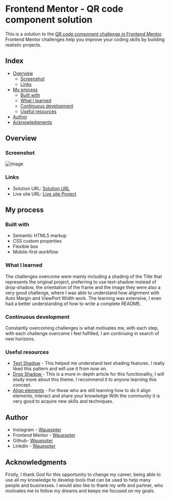 # Frontend Mentor - QR code component solution

This is a solution to the [QR code component challenge in Frontend Mentor](https://www.frontendmentor.io/challenges/qr-code-component-iux_sIO_H). Frontend Mentor challenges help you improve your coding skills by building realistic projects.

## Index

- [Overview](#overview)
    - [Screenshot](#screenshot)
    - [Links](#links)
- [My process](#my-process)
    - [Built with](#built-with)
    - [What I learned](#what-i-learned)
    - [Continuous development](#continuous-development)
    - [Useful resources](#useful-resources)
- [Author](#author)
- [Acknowledgments](#acknowledgments)




## Overview
### Screenshot

![image](https://github.com/Wauespter/QR-code-component-solution/assets/146996798/c9dd5496-e27c-4bf5-a597-37546b1a8b71)



### Links

- Solution URL: [Solution URL](https://github.com/Wauespter/QR-code-component-solution)
- Live site URL: [Live site Project](https://wauespter.github.io/QR-code-component-solution/)

## My process

### Built with

- Semantic HTML5 markup
- CSS custom properties
- Flexible box
- Mobile-first workflow


### What I learned

The challenges overcome were mainly including a shading of the Title that represents the original project, preferring to use text-shadow instead of drop-shadow, the orientation of the frame and the image they were also a very good challenge, where I was able to understand how alignment with Auto Margin and ViewPort Width work.
The learning was extensive, I even had a better understanding of how to write a complete README.


### Continuous development
Constantly overcoming challenges is what motivates me, with each step, with each challenge overcome I feel fulfilled, I am continuing in search of new horizons.


### Useful resources

- [Text Shadow](https://www.w3.org/Style/Examples/007/text-shadow.pt_BR.html) - This helped me understand text shading features. I really liked this pattern and will use it from now on.
- [Drop Shadow ](https://developer.mozilla.org/en-US/docs/Web/CSS/filter-function/drop-shadow) - This is a more in-depth article for this functionality, I will study more about this theme. I recommend it to anyone learning this concept.
- [Align elements](https://pt.stackoverflow.com/questions/2817/qual-a-melhor-forma-de-centralizar-um-elemento-vertical-e-horizontally) - For those who are still learning how to do it align elements, interact and share your knowledge
With the community it is very good to acquire new skills and techniques.


## Author

- Instagram - [Wauespter](https://www.instagram.com/wauespter/)
- Frontend Mentor - [Wauespter](https://www.frontendmentor.io/profile/Wauespter)
- Github- [Wauespter](https://github.com/Wauespter)
- LinkdIn - [Wauespter](https://www.linkedin.com/in/wauespter-abich-souza-b5161b61/)

## Acknowledgments
Firstly, I thank God for this opportunity to change my career, being able to use all my knowledge to develop tools that can be used to help many people and businesses.
I would also like to thank my wife and partner, who motivates me to follow my dreams and keeps me focused on my goals.
